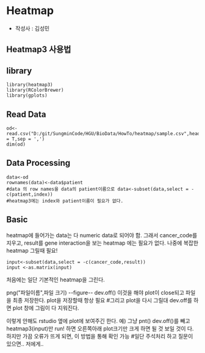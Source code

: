 # Heatmap 
- 작성사 : 김성민

## Heatmap3 사용법

## library
```
library(heatmap3) 
library(RColorBrewer) 
library(gplots)
```

## Read Data
```
od<-read.csv("D:/git/SungminCode/HGU/BioData/HowTo/heatmap/sample.csv",header = T,sep = ',') 
dim(od)
```

## Data Processing
```
data<-od
rownames(data)<-data$patient 
#data 의 row names을 data의 patient이름으로 data<-subset(data,select = -c(patient,index)) 
#heatmap3에는 index와 patient이름이 필요가 없다.
```

## Basic 
heatmap에 들어가는 data는 다 numeric data로 되어야 함.
그래서 cancer_code를 지우고, result를 gene interaction을 보는 heatmap 에는 필요가 없다. 
나중에 복잡한 heatmap 그릴때 필요!

```
input<-subset(data,select = -c(cancer_code,result)) 
input <-as.matrix(input)
```
처음에는 일단 기본적인 heatmap을 그린다.

png("파일이름",파일 크기)
--figure--
dev.off() 이것을 해야 plot이 close되고 파일을 최종 저장한다. plot을 저장할때 항상 필요 #그리고 plot을 다시 그릴대 dev.off를 하면 plot 창에 그림이 다 지워진다.

이렇게 안해도 rstudio 옆에 plot에 보여주긴 한다.
예) 그냥 pnt() dev.off()를 빼고 heatmap3(input)만 run! 하면 오른쪽아래 plot크기만 크게 하면 될 것 보일 것이
다.
하지만 가끔 오류가 뜨게 되면, 이 방법을 통해 확인 가능 #일단 주석처리 하고 질문이 있으면.. 저에게..
